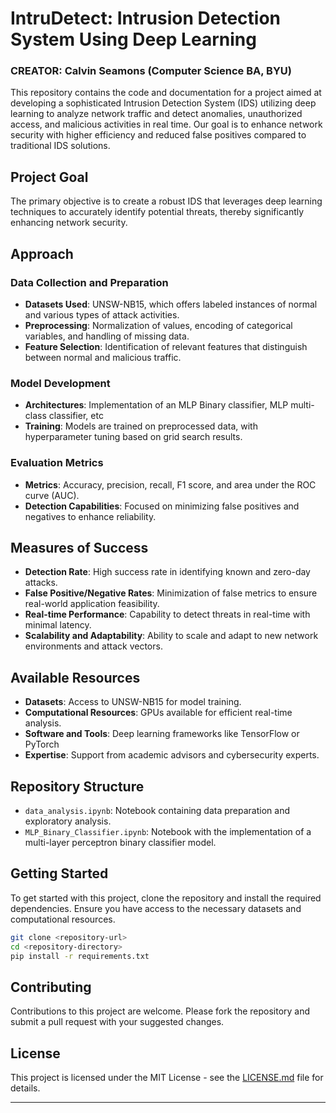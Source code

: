 # IntruDetect: Intrusion Detection System Using Deep Learning
### CREATOR: Calvin Seamons (Computer Science BA, BYU)

This repository contains the code and documentation for a project aimed at developing a sophisticated Intrusion Detection System (IDS) utilizing deep learning to analyze network traffic and detect anomalies, unauthorized access, and malicious activities in real time. Our goal is to enhance network security with higher efficiency and reduced false positives compared to traditional IDS solutions.

## Project Goal

The primary objective is to create a robust IDS that leverages deep learning techniques to accurately identify potential threats, thereby significantly enhancing network security.

## Approach

### Data Collection and Preparation
- **Datasets Used**: UNSW-NB15, which offers labeled instances of normal and various types of attack activities.
- **Preprocessing**: Normalization of values, encoding of categorical variables, and handling of missing data.
- **Feature Selection**: Identification of relevant features that distinguish between normal and malicious traffic.

### Model Development
- **Architectures**: Implementation of an MLP Binary classifier, MLP multi-class classifier, etc
- **Training**: Models are trained on preprocessed data, with hyperparameter tuning based on grid search results.

### Evaluation Metrics
- **Metrics**: Accuracy, precision, recall, F1 score, and area under the ROC curve (AUC).
- **Detection Capabilities**: Focused on minimizing false positives and negatives to enhance reliability.

## Measures of Success

- **Detection Rate**: High success rate in identifying known and zero-day attacks.
- **False Positive/Negative Rates**: Minimization of false metrics to ensure real-world application feasibility.
- **Real-time Performance**: Capability to detect threats in real-time with minimal latency.
- **Scalability and Adaptability**: Ability to scale and adapt to new network environments and attack vectors.

## Available Resources

- **Datasets**: Access to UNSW-NB15 for model training.
- **Computational Resources**: GPUs available for efficient real-time analysis.
- **Software and Tools**: Deep learning frameworks like TensorFlow or PyTorch
- **Expertise**: Support from academic advisors and cybersecurity experts.

## Repository Structure

- `data_analysis.ipynb`: Notebook containing data preparation and exploratory analysis.
- `MLP_Binary_Classifier.ipynb`: Notebook with the implementation of a multi-layer perceptron binary classifier model.

## Getting Started

To get started with this project, clone the repository and install the required dependencies. Ensure you have access to the necessary datasets and computational resources.

```bash
git clone <repository-url>
cd <repository-directory>
pip install -r requirements.txt
```

## Contributing

Contributions to this project are welcome. Please fork the repository and submit a pull request with your suggested changes.

## License

This project is licensed under the MIT License - see the [LICENSE.md](LICENSE.md) file for details.

---
